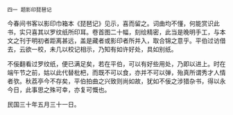     四一 题影印琵琶记 

   今春间书客以影印巾箱本《琵琶记》见示，喜而留之。词曲均不懂，何能赏识此书，实只喜其以罗纹纸所印耳。卷首图二十幅，刻绘精密，此当是晚明手工，与本文之刊于明初者距离甚远，盖是藏者或影印者所并入，取合锦之意乎。平伯过访借去，云欲一校，未几以校记相示，乃知有如许好处，具如别纸。

   不佞翻看过罗纹纸，便已满足矣，若在平伯，可以有好些用处，乃即以进上。时在端午节之前，姑以此代替枇杷，而既不可以食，亦并不可以弹，殆真所谓秀才人情者欤。秋荔亭今不存矣，平伯拍曲之兴致则尚如故，犹如不佞之涉猎杂书，得以永今日，此事思之殊可幸，亦复可慨也。

   民国三十年五月三十一日。

